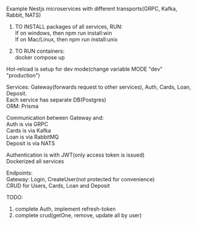 Example Nestjs microservices with different transports(GRPC, Kafka, Rabbit, NATS)  

1) TO INSTALL packages of all services, RUN:  
If on windows, then npm run install:win  
If on Mac/Linux, then npm run install:unix  
  
2) TO RUN containers:  
docker compose up  

Hot-reload is setup for dev mode(change variable MODE "dev" "production")  

Services: Gateway(forwards request to other services), Auth, Cards, Loan, Deposit.  
Each service has separate DB(Postgres)  
ORM: Prisma

Communication between Gateway and:  
Auth is via GRPC  
Cards is via Kafka  
Loan is via RabbitMQ  
Deposit is via NATS  

Authentication is with JWT(only access token is issued)  
Dockerized all services  
  
Endpoints:  
Gateway: Login, CreateUser(not protected for convenience)  
CRUD for Users, Cards, Loan and Deposit  

TODO:

1) complete Auth, implement refresh-token
2) complete crud(getOne, remove, update all by user)
